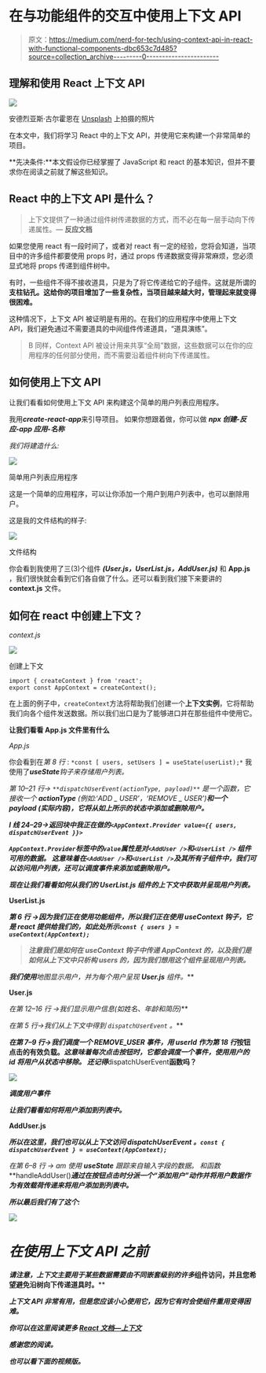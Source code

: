 # 在与功能组件的交互中使用上下文 API

> 原文：<https://medium.com/nerd-for-tech/using-context-api-in-react-with-functional-components-dbc653c7d485?source=collection_archive---------0----------------------->

## 理解和使用 React 上下文 API

![](img/6163a85f1a0de734987694b1c161e41e.png)

安德烈亚斯·古尔霍恩在 [Unsplash](https://unsplash.com?utm_source=medium&utm_medium=referral) 上拍摄的照片

在本文中，我们将学习 React 中的上下文 API，并使用它来构建一个非常简单的项目。

**先决条件:**本文假设你已经掌握了 JavaScript 和 react 的基本知识，但并不要求你在阅读之前就了解这些知识。

## **React 中的上下文 API 是什么？**

> 上下文提供了一种通过组件树传递数据的方式，而不必在每一层手动向下传递属性。— **反应文档**

如果您使用 react 有一段时间了，或者对 react 有一定的经验，您将会知道，当项目中的许多组件都要使用 props 时，通过 props 传递数据变得非常麻烦，您必须显式地将 props 传递到组件树中。

有时，一些组件不得不接收道具，只是为了将它传递给它的子组件。这就是所谓的**支柱钻孔。这给你的项目增加了一些复杂性，当项目越来越大时，管理起来就变得很困难。**

这种情况下，上下文 API 被证明是有用的。在我们的应用程序中使用上下文 API，我们避免通过不需要道具的中间组件传递道具，“道具演练”。

> B 同样，Context API 被设计用来共享“全局”数据，这些数据可以在你的应用程序的任何部分使用，而不需要沿着组件树向下传递属性。

## 如何使用上下文 API

让我们看看如何使用上下文 API 来构建这个简单的用户列表应用程序。

我用***create-react-app***来引导项目。
如果你想跟着做，你可以做 ***npx 创建-反应-app 应用-名称***

*我们将建造什么:*

![](img/63806c56606aa618dd0504a0a2dcba3b.png)

简单用户列表应用程序

这是一个简单的应用程序，可以让你添加一个用户到用户列表中，也可以删除用户。

这是我的文件结构的样子:

![](img/12a0b31b09562c9be9c4dfe04775900e.png)

文件结构

你会看到我使用了三(3)个组件 ***(User.js，UserList.js，AddUser.js)*** 和 **App.js** ，我们很快就会看到它们各自做了什么。还可以看到我们接下来要讲的 **context.js** 文件。

## 如何在 react 中创建上下文？

*context.js*

![](img/67795206018afbc97816a6a7b2c0c30f.png)

创建上下文

```
import { createContext } from 'react';
export const AppContext = createContext();
```

在上面的例子中，`createContext`方法将帮助我们创建一个**上下文实例**，它将帮助我们向各个组件发送数据。所以我们出口是为了能够进口并在那些组件中使用它。

**让我们看看 App.js 文件里有什么**

*App.js*

你会看到在*第 8 行* : `*const [ users, setUsers ] = useState(userList);*` 我使用了****useState***钩子来存储用户列表。*

**第 10–21 行→* `**dispatchUserEvent(actionType, payload)**` 是一个函数，它接收一个 **actionType** (例如:**‘ADD _ USER’，‘REMOVE _ USER’**)**和一个 **payload** (实际内容)，它将从如上所示的状态中添加或删除用户。***

***l *线 24–29→**返回**块中我正在做的`<AppContext.Provider value={{ users, dispatchUserEvent }}>`****

***`AppContext.Provider`标签中的`value`属性是对`<AddUser />`和`<UserList />` 组件可用的数据。
这意味着在`<AddUser />`和`<UserList />`及其所有子组件中，我们可以访问用户列表，还可以调度事件来添加或删除用户。***

***现在让我们看看如何从我们的 **UserList.js** 组件的上下文中获取并呈现用户列表。***

****UserList.js****

****第 6 行* →因为我们正在使用功能组件，所以我们正在使用 **useContext** 钩子，它是 react 提供给我们的，如此处所示`const { users } = useContext(AppContext);`***

> ***注意我们是如何在 **useContext** 钩子中传递 **AppContext** 的，以及我们是如何从上下文中只析构 **users** 的，因为我们想用这个组件呈现用户列表。***

***我们使用**地图**显示用户，并为每个用户呈现 **User.js** 组件。***

****User.js****

***在*第 12–16 行* →我们显示用户信息(如姓名、年龄和简历)***

***在*第 5 行→我们从上下文中得到* `dispatchUserEvent` 。***

***在第 7–9 行→我们调度一个 **REMOVE_USER** 事件，用 **userId** 作为第 18 行*按钮点击的有效负载。*这意味着每次点击按钮时，它都会调度一个事件，使用用户的 id 将用户从状态中移除。
*还记得****dispatchUserEvent****函数吗？****

***![](img/c0305041d2ea868af84a48e69089da67.png)***

***调度用户事件***

***让我们看看如何将用户添加到列表中。***

****AddUser.js****

***所以在这里，我们也可以从上下文访问 **dispatchUserEvent** 。`const { dispatchUserEvent } = useContext(AppContext);`***

***在*第 6–8 行* → am 使用 **useState** 跟踪来自输入字段的数据。
和函数***handleAddUser()****通过在按钮点击时分派一个*“添加用户”动作并将用户数据作为有效载荷传递来将用户添加到列表中。***

***所以最后我们有了这个:***

***![](img/6698e0099486562016d846aa7b71085b.png)***

# ***在使用上下文 API 之前***

***请注意，上下文主要用于某些数据需要由不同嵌套级别的许多*组件访问，并且您希望避免沿树向下传递道具时。****

***上下文 API 非常有用，但是您应该小心使用它，因为它有时会使组件重用变得困难。***

***你可以在这里阅读更多 [React 文档—上下文](https://reactjs.org/docs/context.html)***

***感谢您的阅读。***

***也可以看下面的视频版。***